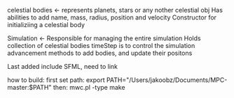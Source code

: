 celestial bodies <- represents planets, stars or any nother celestial obj
    Has abilities to add name, mass, radius, position and velocity
    Constructor for initializiing a celestial body


Simulation <- Responsible for managing the entire simulation
    Holds collection of celestial bodies
    timeStep is to control the simulation advancement
    methods to add bodies, and update their positons

Last added include SFML, need to link

how to build:
first set path:
    export PATH="/Users/jakoobz/Documents/MPC-master:$PATH"
then:
    mwc.pl -type make
